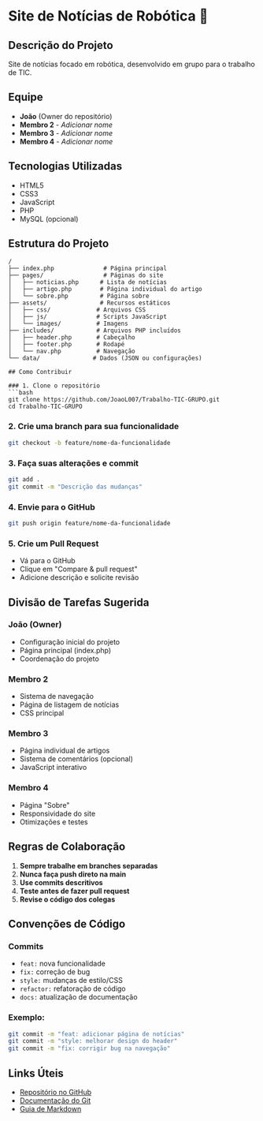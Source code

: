 # Site de Notícias de Robótica 🤖

## Descrição do Projeto
Site de notícias focado em robótica, desenvolvido em grupo para o trabalho de TIC.

## Equipe
- **João** (Owner do repositório)
- **Membro 2** - _Adicionar nome_
- **Membro 3** - _Adicionar nome_
- **Membro 4** - _Adicionar nome_

## Tecnologias Utilizadas
- HTML5
- CSS3
- JavaScript
- PHP
- MySQL (opcional)

## Estrutura do Projeto
```
/
├── index.php              # Página principal
├── pages/                 # Páginas do site
│   ├── noticias.php      # Lista de notícias
│   ├── artigo.php        # Página individual do artigo
│   └── sobre.php         # Página sobre
├── assets/               # Recursos estáticos
│   ├── css/             # Arquivos CSS
│   ├── js/              # Scripts JavaScript
│   └── images/          # Imagens
├── includes/            # Arquivos PHP incluídos
│   ├── header.php       # Cabeçalho
│   ├── footer.php       # Rodapé
│   └── nav.php          # Navegação
└── data/               # Dados (JSON ou configurações)

## Como Contribuir

### 1. Clone o repositório
```bash
git clone https://github.com/JoaoL007/Trabalho-TIC-GRUPO.git
cd Trabalho-TIC-GRUPO
```

### 2. Crie uma branch para sua funcionalidade
```bash
git checkout -b feature/nome-da-funcionalidade
```

### 3. Faça suas alterações e commit
```bash
git add .
git commit -m "Descrição das mudanças"
```

### 4. Envie para o GitHub
```bash
git push origin feature/nome-da-funcionalidade
```

### 5. Crie um Pull Request
- Vá para o GitHub
- Clique em "Compare & pull request"
- Adicione descrição e solicite revisão

## Divisão de Tarefas Sugerida

### João (Owner)
- Configuração inicial do projeto
- Página principal (index.php)
- Coordenação do projeto

### Membro 2
- Sistema de navegação
- Página de listagem de notícias
- CSS principal

### Membro 3
- Página individual de artigos
- Sistema de comentários (opcional)
- JavaScript interativo

### Membro 4
- Página "Sobre"
- Responsividade do site
- Otimizações e testes

## Regras de Colaboração

1. **Sempre trabalhe em branches separadas**
2. **Nunca faça push direto na main**
3. **Use commits descritivos**
4. **Teste antes de fazer pull request**
5. **Revise o código dos colegas**

## Convenções de Código

### Commits
- `feat:` nova funcionalidade
- `fix:` correção de bug
- `style:` mudanças de estilo/CSS
- `refactor:` refatoração de código
- `docs:` atualização de documentação

### Exemplo:
```bash
git commit -m "feat: adicionar página de notícias"
git commit -m "style: melhorar design do header"
git commit -m "fix: corrigir bug na navegação"
```

## Links Úteis
- [Repositório no GitHub](https://github.com/JoaoL007/Trabalho-TIC-GRUPO)
- [Documentação do Git](https://git-scm.com/doc)
- [Guia de Markdown](https://guides.github.com/features/mastering-markdown/)